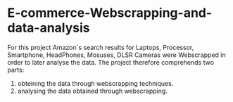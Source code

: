 # E-commerce-Webscrapping-and-data-analysis
 For this project Amazon´s search results for Laptops, Processor, Smartphone, HeadPhones, Mosuses, DLSR Cameras were Webscrapped in order to later analyse the data. The project therefore comprehends two parts:
 1) obteining the data through webscrapping techniques.
 2) analysing the data obtained through webscrapping.

